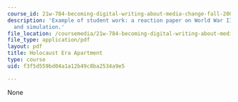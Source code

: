 ```yaml
---
course_id: 21w-784-becoming-digital-writing-about-media-change-fall-2009
description: 'Example of student work: a reaction paper on World War II in propaganda
  and simulation.'
file_location: /coursemedia/21w-784-becoming-digital-writing-about-media-change-fall-2009/f3f5d559bd04a1a12b49c8ba2534a9e5_MIT21W_784F09_Holocaust.pdf
file_type: application/pdf
layout: pdf
title: Holocaust Era Apartment
type: course
uid: f3f5d559bd04a1a12b49c8ba2534a9e5

---
```

None
